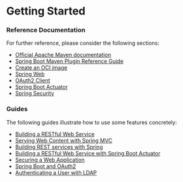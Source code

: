 # Getting Started

### Reference Documentation
For further reference, please consider the following sections:

* [Official Apache Maven documentation](https://maven.apache.org/guides/index.html)
* [Spring Boot Maven Plugin Reference Guide](https://docs.spring.io/spring-boot/docs/2.6.10-SNAPSHOT/maven-plugin/reference/html/)
* [Create an OCI image](https://docs.spring.io/spring-boot/docs/2.6.10-SNAPSHOT/maven-plugin/reference/html/#build-image)
* [Spring Web](https://docs.spring.io/spring-boot/docs/2.6.10-SNAPSHOT/reference/htmlsingle/#web)
* [OAuth2 Client](https://docs.spring.io/spring-boot/docs/2.6.10-SNAPSHOT/reference/htmlsingle/#web.security.oauth2.client)
* [Spring Boot Actuator](https://docs.spring.io/spring-boot/docs/2.6.10-SNAPSHOT/reference/htmlsingle/#actuator)
* [Spring Security](https://docs.spring.io/spring-boot/docs/2.6.10-SNAPSHOT/reference/htmlsingle/#web.security)

### Guides
The following guides illustrate how to use some features concretely:

* [Building a RESTful Web Service](https://spring.io/guides/gs/rest-service/)
* [Serving Web Content with Spring MVC](https://spring.io/guides/gs/serving-web-content/)
* [Building REST services with Spring](https://spring.io/guides/tutorials/rest/)
* [Building a RESTful Web Service with Spring Boot Actuator](https://spring.io/guides/gs/actuator-service/)
* [Securing a Web Application](https://spring.io/guides/gs/securing-web/)
* [Spring Boot and OAuth2](https://spring.io/guides/tutorials/spring-boot-oauth2/)
* [Authenticating a User with LDAP](https://spring.io/guides/gs/authenticating-ldap/)

